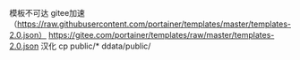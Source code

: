 模板不可达 gitee加速（https://raw.githubusercontent.com/portainer/templates/master/templates-2.0.json）
https://gitee.com/portainer/templates/raw/master/templates-2.0.json
汉化
cp public/* ddata/public/